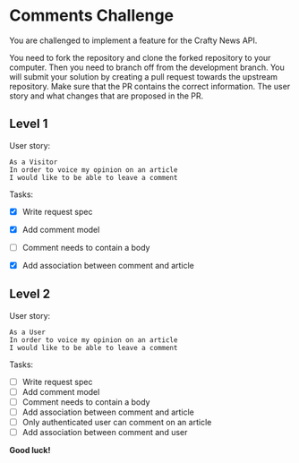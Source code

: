 # Comments Challenge
You are challenged to implement a feature for the Crafty News API.

You need to fork the repository and clone the forked repository to your computer. Then you need to branch off from the development branch. You will submit your solution by creating a pull request towards the upstream repository. Make sure that the PR contains the correct information. The user story and what changes that are proposed in the PR.

## Level 1
User story:
```
As a Visitor
In order to voice my opinion on an article
I would like to be able to leave a comment
``` 

Tasks:
- [x] Write request spec
- [x] Add comment model
- [ ] Comment needs to contain a body
- [x] Add association between comment and article


## Level 2
User story:
```
As a User
In order to voice my opinion on an article
I would like to be able to leave a comment
``` 

Tasks:
- [ ] Write request spec
- [ ] Add comment model
- [ ] Comment needs to contain a body
- [ ] Add association between comment and article
- [ ] Only authenticated user can comment on an article
- [ ] Add association between comment and user      

**Good luck!**
